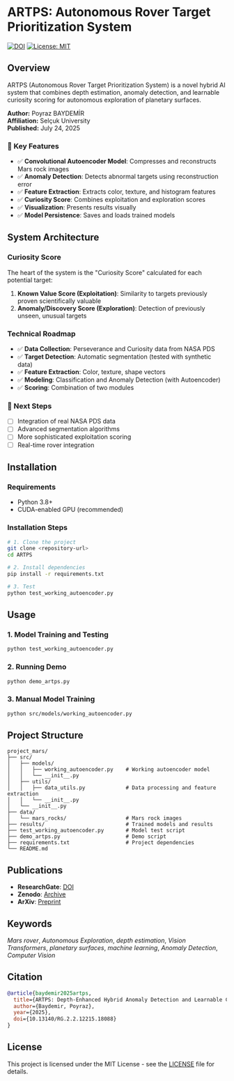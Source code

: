 # ARTPS: Autonomous Rover Target Prioritization System

[![DOI](https://zenodo.org/badge/DOI/10.13140/RG.2.2.12215.18088.svg)](http://dx.doi.org/10.13140/RG.2.2.12215.18088)
[![License: MIT](https://img.shields.io/badge/License-MIT-yellow.svg)](https://opensource.org/licenses/MIT)

## Overview

ARTPS (Autonomous Rover Target Prioritization System) is a novel hybrid AI system that combines depth estimation, anomaly detection, and learnable curiosity scoring for autonomous exploration of planetary surfaces.

**Author:** Poyraz BAYDEMİR  
**Affiliation:** Selçuk University  
**Published:** July 24, 2025

### 🎯 Key Features
- ✅ **Convolutional Autoencoder Model**: Compresses and reconstructs Mars rock images
- ✅ **Anomaly Detection**: Detects abnormal targets using reconstruction error
- ✅ **Feature Extraction**: Extracts color, texture, and histogram features
- ✅ **Curiosity Score**: Combines exploitation and exploration scores
- ✅ **Visualization**: Presents results visually
- ✅ **Model Persistence**: Saves and loads trained models

## System Architecture

### Curiosity Score
The heart of the system is the "Curiosity Score" calculated for each potential target:

1. **Known Value Score (Exploitation)**: Similarity to targets previously proven scientifically valuable
2. **Anomaly/Discovery Score (Exploration)**: Detection of previously unseen, unusual targets

### Technical Roadmap
- ✅ **Data Collection**: Perseverance and Curiosity data from NASA PDS
- ✅ **Target Detection**: Automatic segmentation (tested with synthetic data)
- ✅ **Feature Extraction**: Color, texture, shape vectors
- ✅ **Modeling**: Classification and Anomaly Detection (with Autoencoder)
- ✅ **Scoring**: Combination of two modules

### 🔄 Next Steps
- [ ] Integration of real NASA PDS data
- [ ] Advanced segmentation algorithms
- [ ] More sophisticated exploitation scoring
- [ ] Real-time rover integration

## Installation

### Requirements
- Python 3.8+
- CUDA-enabled GPU (recommended)

### Installation Steps
```bash
# 1. Clone the project
git clone <repository-url>
cd ARTPS

# 2. Install dependencies
pip install -r requirements.txt

# 3. Test
python test_working_autoencoder.py
```

## Usage

### 1. Model Training and Testing
```bash
python test_working_autoencoder.py
```

### 2. Running Demo
```bash
python demo_artps.py
```

### 3. Manual Model Training
```bash
python src/models/working_autoencoder.py
```

## Project Structure
```
project_mars/
├── src/
│   ├── models/
│   │   ├── working_autoencoder.py    # Working autoencoder model
│   │   └── __init__.py
│   ├── utils/
│   │   ├── data_utils.py             # Data processing and feature extraction
│   │   └── __init__.py
│   └── __init__.py
├── data/
│   └── mars_rocks/                   # Mars rock images
├── results/                          # Trained models and results
├── test_working_autoencoder.py       # Model test script
├── demo_artps.py                     # Demo script
├── requirements.txt                  # Project dependencies
└── README.md
```

## Publications

- **ResearchGate**: [DOI](http://dx.doi.org/10.13140/RG.2.2.12215.18088)
- **Zenodo**: [Archive](https://zenodo.org/records/16943794)
- **ArXiv**: [Preprint](https://arxiv.org/abs/XXXX.XXXXX)

## Keywords

*Mars rover*, *Autonomous Exploration*, *depth estimation*, *Vision Transformers*, *planetary surfaces*, *machine learning*, *Anomaly Detection*, *Computer Vision*

## Citation

```bibtex
@article{baydemir2025artps,
  title={ARTPS: Depth-Enhanced Hybrid Anomaly Detection and Learnable Curiosity Score for Autonomous Rover Target Prioritization},
  author={Baydemir, Poyraz},
  year={2025},
  doi={10.13140/RG.2.2.12215.18088}
}
```

## License

This project is licensed under the MIT License - see the [LICENSE](LICENSE) file for details. 
